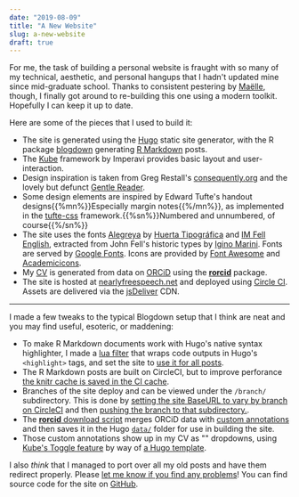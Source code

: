 ```yaml
---
date: "2019-08-09"
title: "A New Website"
slug: a-new-website
draft: true
---
```


For me, the task of building a personal website is fraught with so many of my technical, aesthetic,
and personal hangups that I hadn't updated mine since mid-graduate school.
Thanks to consistent pestering by [Maëlle](https://twitter.com/ma_salmon),
though, I finally got around to re-building this one using a modern toolkit.
Hopefully I can keep it up to date. 

Here are some of the pieces that I used to build it:

<!--more-->

-   The site is generated using the [Hugo](https://gohugo.io/) static site
    generator, with the R package [blogdown](https://bookdown.org/yihui/blogdown/)
    generating [R Markdown](https://rmarkdown.rstudio.com/ss) posts.
-   The [Kube](https://imperavi.com/kube/) framework by Imperavi provides basic layout and user-interaction.
-   Design inspiration is taken from Greg Restall's
    [consequently.org](https://consequently.org/) and the lovely but defunct
    [Gentle Reader](https://web.archive.org/web/20160313103811/http://thegentlereader.net/).  
-   Some design elements are inspired by Edward Tufte's handout designs{{%mn%}}Especially margin notes{{%/mn%}}, as
    implemented in the [tufte-css](https://github.com/edwardtufte/tufte-css) framework.{{%sn%}}Numbered and unnumbered, of course{{%/sn%}}
-   The site uses the fonts [Alegreya](https://huertatipografica.com/en/fonts/alegreya-ht-pro) by [Huerta Tipográfica](https://huertatipografica.com/)
    and [IM Fell English](https://iginomarini.com/fell/), extracted from John Fell's historic types by [Igino Marini](https://iginomarini.com). Fonts are served by
    [Google Fonts](https://fonts.google.com/). Icons are provided by
    [Font Awesome](https://fontawesome.com) and [Academicicons](https://jpswalsh.github.io/academicons/).
-   My [CV](/vitae/) is generated from data on [ORCiD](https://orcid.org) using the [**rorcid**](https://github.com/ropensci/rorcid) package.
-   The site is hosted at [nearlyfreespeech.net](http://nearlyfreespeech.net)
    and deployed using [Circle CI](https://circleci.com). Assets are delivered via the [jsDeliver](https://www.jsdelivr.com/) CDN.

---

I made a few tweaks to the typical Blogdown setup that I think are neat and you may find useful, esoteric, or maddening:

-   To make R Markdown documents work with Hugo's native syntax highlighter, I made a [lua filter](https://github.com/noamross/noamross.net/blob/hugo/scripts/syntax-highlight-hugo.lua) that wraps code outputs in Hugo's `<highlight>` tags, and set the site to [use it for all posts](https://github.com/noamross/noamross.net/blob/hugo/_output.yml).
-   The R Markdown posts are built on CircleCI, but to improve perforance [the knitr cache is saved in the CI cache](https://github.com/noamross/noamross.net/blob/hugo/.circleci/config.yml#L56).
-   Branches of the site deploy and can be viewed under the `/branch/` subdirectory.  This is done by [setting the site BaseURL to vary by branch on CircleCI](https://github.com/noamross/noamross.net/blob/hugo/.circleci/config.yml#L56) and then [pushing the branch to that subdirectory.](https://github.com/noamross/noamross.net/blob/hugo/.circleci/config.yml#L56).
-   The [**rorcid** download script](https://github.com/noamross/noamross.net/blob/hugo/scripts/get-orcid-data.R) merges ORCiD data with [custom annotations](https://github.com/noamross/noamross.net/blob/hugo/data/papers_manual.yaml) and then saves it in the Hugo [`data/`](https://github.com/noamross/noamross.net/blob/hugo/data/) folder for use in building the site.
-   Those custom annotations show up in my CV as "<i class="fas fa-angle-down fa-fw"></i>" dropdowns, using [Kube's Toggle feature](http://kube7.imperavi.com/index.php?section=modules&name=toggle) by way of [a Hugo template](https://github.com/noamross/noamross.net/blob/hugo/layouts/partials/work.html#L24-L27).


I also _think_ that I managed to port over all my old posts and have them redirect properly.  Please [let me know if you find any problems](https://github.com/noamross/noamross.net/issues)! You can find source code for the site on [GitHub](https://github.com/noamross/noamross.net/).




